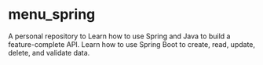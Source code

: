 # menu_spring
A personal repository to Learn how to use Spring and Java to build a feature-complete API. Learn how to use Spring Boot to create, read, update, delete, and validate data.

